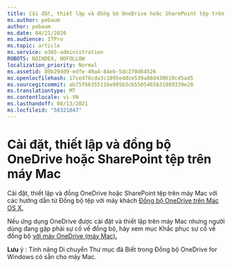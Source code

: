 ```yaml
---
title: Cài đặt, thiết lập và đồng bộ OneDrive hoặc SharePoint tệp trên máy Mac
ms.author: pebaum
author: pebaum
ms.date: 04/21/2020
ms.audience: ITPro
ms.topic: article
ms.service: o365-administration
ROBOTS: NOINDEX, NOFOLLOW
localization_priority: Normal
ms.assetid: 89b29dd9-edfe-49a4-84eb-5dc270d64526
ms.openlocfilehash: 17ced78cda3c1095eddce539a88d430610cd5ad5
ms.sourcegitcommit: ab75f66355116e995b3cb5505465b31989339e28
ms.translationtype: MT
ms.contentlocale: vi-VN
ms.lasthandoff: 08/13/2021
ms.locfileid: "58321847"
---
```

# <a name="install-setup-and-sync-onedrive-or-sharepoint-files-on-mac"></a>Cài đặt, thiết lập và đồng bộ OneDrive hoặc SharePoint tệp trên máy Mac 

Cài đặt, thiết lập và đồng OneDrive hoặc SharePoint tệp trên máy Mac với các hướng dẫn từ Đồng bộ tệp với máy khách [Đồng bộ OneDrive trên Mac OS X.](https://support.office.com/article/sync-files-with-the-onedrive-sync-client-on-mac-os-x-d11b9f29-00bb-4172-be39-997da46f913f)

Nếu ứng dụng OneDrive được cài đặt và thiết lập trên máy Mac nhưng người dùng đang gặp phải sự cố về đồng bộ, hãy xem mục Khắc phục sự cố về đồng bộ [với máy OneDrive (máy Mac).](https://support.office.com/article/fix-onedrive-sync-problems-on-a-mac-af3012d7-13ec-4ac9-bbb1-ebcd2a0cd756)

**Lưu** ý : Tính năng Di chuyển Thư mục đã Biết trong Đồng bộ OneDrive for Windows có sẵn cho máy Mac.




